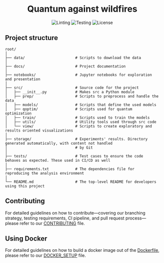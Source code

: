 <h1 style="text-align: center;"> Quantum against wildfires</h1>


<div style="text-align: center;">

![Linting](https://github.com/abdo-aary/qombating-fires/actions/workflows/lint.yml/badge.svg) 
![Testing](https://github.com/abdo-aary/qombating-fires/actions/workflows/ci.yml/badge.svg) 
![License](https://img.shields.io/github/license/abdo-aary/qombating-fires)
</div>


## Project structure
````
root/
│
├── data/                       # Scripts to download the data
│
├── docs/                       # Project documentation
│
├── notebooks/                  # Jupyter notebooks for exploration and presentation
│
├── src/                        # Source code for the project
│   ├── __init__.py             # Makes src a Python module
│   ├── prep/                   # Scripts to preprocess and handle the data
│   ├── models/                 # Scripts that define the used models
│   ├── qoptim/                 # Scripts used for quantum optimization
│   ├── train/                  # Scripts used to train the models
│   ├── utils/                  # Utility tools used through src code
│   └── view/                   # Scripts to create exploratory and results oriented visualizations
│
├── storage/                    # Experiments' results. Directory generated automatically, with content not handled 
│                               # by Git 
│
├── tests/                      # Test cases to ensure the code behaves as expected. These used in CI/CD as well
│
├── requirements.txt            # The dependencies file for reproducing the analysis environment
│
└── README.md                   # The top-level README for developers using this project
````

## Contributing
 
For detailed guidelines on how to contribute—covering our branching strategy, testing requirements, CI pipeline, 
and pull request process—please refer to our [CONTRIBUTING](docs/guides/CONTRIBUTING.md) file.


## Using Docker

For detailed guidelines on how to build a docker image out of the [Dockerfile](Dockerfile), please refer to our 
[DOCKER_SETUP](docs/guides/DOCKER_SETUP.md) file.















<!-- Utility commands -->
<!-- Export python path: ``export PYTHONPATH=${PYTHONPATH}:${pwd}``-->
<!-- Run jupyter-lab server ``jupyter lab --ip 10.44.83.233 --port 8899 --no-browser`` -->

